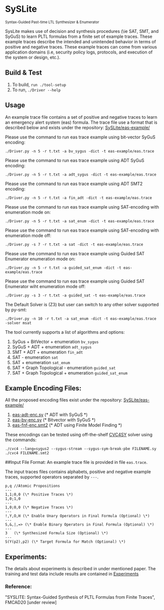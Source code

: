 # SySLite 
<sub>Syntax-Guided Past-time LTL Synthesizer & Enumerator</sub>

SysLite makes use of decision and synthesis procedures (\ie SAT, SMT, and SyGuS) to learn PLTL formulas from a finite set of example traces. These example traces describe the intended and unintended behavior in terms of positive and negative traces. These example traces can come from various application domains (i.e, security policy logs, protocols, and execution of the system or design, etc.). 

## Build & Test

1. To build, `run ./tool-setup` 
2. To run, `./Driver --help`

## Usage

An example trace file contains a set of positive and negative traces to learn an emergency alert system (eas) formula. 
The trace file use a format that is described below and exists under the repository:
[SySLite/eas-example/](https://github.com/CLC-UIowa/SySLite/tree/master/eas-example)

Please use the command to run eas trace example using bit-vector SyGuS encoding:

`./Driver.py -n 5 -r t.txt -a bv_sygus -dict -t eas-example/eas.trace`

Please use the command to run eas trace example using ADT SyGuS encoding:

`./Driver.py -n 5 -r t.txt -a adt_sygus -dict -t eas-example/eas.trace`

Please use the command to run eas trace example using ADT SMT2 encoding:

`./Driver.py -n 5 -r t.txt -a fin_adt -dict -t eas-example/eas.trace`

Please use the command to run eas trace example using SAT-encoding with enumeration mode on:

`./Driver.py -n 5 -r t.txt -a sat_enum -dict -t eas-example/eas.trace`

Please use the command to run eas trace example using SAT-encoding with enumeration mode off:

`./Driver.py -s 7 -r t.txt -a sat -dict -t eas-example/eas.trace`

Please use the command to run eas trace example using Guided SAT Enumerator enumeration mode on:

`./Driver.py -n 5 -r t.txt -a guided_sat_enum -dict -t eas-example/eas.trace` 

Please use the command to run eas trace example using Guided SAT Enumerator wiht enumeration mode off:

`./Driver.py -s 3 -r t.txt -a guided_sat -t eas-example/eas.trace` 

The Default Solver is (Z3) but user can switch to any other solver supported by py-smt:

`./Driver.py -n 10 -r t.txt -a sat_enum -dict -t eas-example/eas.trace -solver msat`

The tool currently supports a list of algorithms and options:

1. SyGus + BitVector + enumeration `bv_sygus`  
2. SyGuS + ADT + enumeration `adt_sygus` 
3. SMT + ADT + enumeration `fin_adt`
4. SAT - enumeration `sat`  
5. SAT + enumeration `sat_enum` 
6. SAT + Graph Topological - enumeration `guided_sat`  
7. SAT + Graph Topological + enumeration `guided_sat_enum`  

Example Encoding Files:
-----------------------
All the proposed encoding files exist under the repository: [SySLite/eas-example/](https://github.com/CLC-UIowa/SySLite/tree/master/eas-example)
1. [eas-adt-enc.sy](https://github.com/CLC-UIowa/SySLite/blob/master/eas-example/eas-adt-enc.sy) (\* ADT with SyGuS \*)
2. [eas-bv-enc.sy](https://github.com/CLC-UIowa/SySLite/blob/master/eas-example/eas-bv-enc.sy) (\* Bitvector with SyGuS \*)
3. [eas-fnf-enc.smt2](https://github.com/CLC-UIowa/SySLite/blob/master/eas-example/eas-fnf-enc.smt2) (\* ADT using Finite Model Finding \*) 

These encodings can be tested using off-the-shelf [CVC4SY](https://github.com/CLC-UIowa/SySLite/blob/master/resources/cvc4) solver using the commands:

`./cvc4 --lang=sygus2 --sygus-stream --sygus-sym-break-pbe FILENAME.sy`
`./cvc4 FILENAME.smt2`

##Input File Format:
An example trace file is provided in file `eas.trace`.

The input traces files contains alphabets, positive and negative example traces, supported operators 
separated by `---`. 
```
p,q	//Atomic Propositions
---
1,1;0,0	(\* Positive Traces \*)
1,0;1,0
---
1,0;0,0	(\* Negative Traces \*)
---
!,Y,O,H	(\* Enable Unary Operators in Final Formula (Optional) \*)
---
S,&,|,=> (\* Enable Binary Operators in Final Formula (Optional) \*)
---
3	(\* Synthesized Formula Size (Optional) \*)
---
S(Y(p2),p2)	(\* Target Formula for Match (Optional) \*)
```

## Experiments:

The details about experiments is described in under mentioned paper. The training and test data include results are contained in [Experiments](https://github.com/CLC-UIowa/SySLite/experiments/)

### Reference:

"SYSLITE: Syntax-Guided Synthesis of PLTL Formulas from Finite Traces", FMCAD20 [under review]



